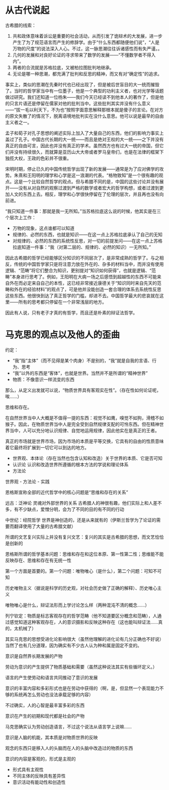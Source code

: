 # 从古代说起

古希腊的线索：
1. 共和政体意味着诉讼是重要的社会活动，从而引发了诡辩术的大发展，进一步产生了为了规范语言而产生的修辞学。由于“什么东西都随便他们说”，“人是万物的尺度”的说法深入人心。不过，这一脉思潮往往诉诸感性而有失严谨。。
2. 几何的发展和对良好论证的寻求带来了数学的发展——“不懂数学者不得入内”。
3. 两者的合流就是苏格拉底，又被柏拉图批判地继承。
4. 无论是哪一种思潮，都充满了批判和反思的精神，而又有对“确定性”的追求。

事实上，类似的思潮在先秦时代也已经出现了，但是被后世盲目的大一统而摧毁了。当时的哲学家当中有一位墨子，他是一个典型的功利主义者，也对光学等话题做过研究。我们还知道一位杨朱——我们今天已经读不到他本人的著作了，但是他的只言片语还是停留在儒家对他的批判当中。这些批判其实并没有什么意义——“拔一毛以利天下，不为也”按照字面意思解释那根本就是傻子的言论。在对方的原文失散了的情况下，脱离语境地批判实在没什么意思。他可以说是最早的自由主义者之一。

孟子和荀子对孔子思想的阐述实际上加入了大量自己的东西，他们的影响力事实上盖过了孔子。中国古代长期的大一统——而且是绝对王权的大一统——之下并没有真正的自由可言，因此也并没有真正的学术。虽然西方也有过大一统的帝国，但它们并没有持续很久，而就算是亚历山大大帝或者罗马皇帝们，也是在法律的框架下独揽大权，王政的色彩并不很重。

宋明时期，停止已久的中国传统哲学出现了新的发展——通常是为了应对佛学的攻势。朱熹和王阳明的理学和心学是这一浪潮的代表。“格物致知”是一个很有趣的观点。这是一个比较自然哲学的观点。但与希腊不同的是，中国的这些讨论并没有展开——没有从对自然的观察过渡到严格的数学或者宏大的哲学构想，或者过渡到更加人文的东西上去。相反，理学和心学很快停留在了伦理的层次，并且再也没有向前进。

“我只知道一件事：那就是我一无所知。”当苏格拉底这么说的时候，他其实是在三个层次上工作：
- 万物的现象，这点谁都可以知道
- 规律的、必然的东西，也就是知识——在这一点上苏格拉底承认了自己的无知
- 对规律的、必然的东西的系统性反思，对一切的前提发问——在这一点上苏格拉底知道一件事：“我（对第二层的、规律的、必然的知识）一无所知。”

因此古希腊的哲学已经能够区分知识的不同层次了，是非常成熟的哲学了。与之相反，传统的中国哲学家只是将注意力放在外在的、杂多的材料当中，而并没有使用逻辑、“范畴”将它们整合为知识，更别提对“知识如何获得”，也就是逻辑、“范畴”本身进行思考了。例如，王阳明在大病一场之后感悟到超越性的东西不可能来自外在而必定来自自己的本性，这已经非常接近康德关于“知识同时来自先天的范畴和外在的经验材料”的观点了，可是他并没能创造一套合理的体系去系统性反思这些东西。他很快到达了真正哲学的门槛，却进不去。中国哲学最大的悲哀就在这里——所有的思考都只停留在一个非常浅层的地方。

因此有人说，只有老子才真的有哲学，而且还是朴素的辩证法哲学。

# 马克思的观点以及他人的歪曲
约定：
- “我”指“主体”（而不见得是某个肉身）不是别的，“我”就是自我的言语、行为、思考
- “我”以外的东西是“客体”，也就是世界。当然并不是所谓的“精神世界”
- 物质：不像意识一样流变的东西

那么，从定义出发就可以说，“物质世界具有客观实在性”。（存在性如何论证呢，唉……）

思维和存在。

在自然世界当中人大概是不值得一提的东西：视觉不如鹰，嗅觉不如狗，滑稽不如猴子。因此，在物质世界当中人是完全受到自然规律支配的可怜东西。但在精神世界当中，人可以充分地认识规律、自觉地运用规律，因此他实在是真正的王者。

真正的市场就是世界市场，因为市场的本质是平等交换，它具有的自由的性质意味着它最终将扩展到一切它可以到达的地方。

- 世界观、本体论（存在当然也包含认知和改造）关于世界的本质、它是否可知
- 认识论 认识和改造世界所遵循的根本方法的学说和理论体系
- 方法论 

世界观 - 方法论 - 实践

恩格斯宣称全部的近代哲学中的核心问题是“思维和存在的关系”

远古：泛神论 灵魂对外部世界的关系 古希腊人的神很有趣，他们实际上和人差不多，有不少缺点，爱憎分明，会为了不同的目的有不同的行动

中世纪：经院哲学 世界是神创造的，还是从来就有的（伊斯兰哲学为了论证的需要而翻译使用了大量的古希腊文献）

所谓的文艺复兴实际上并没有复兴文艺：复兴的其实是古希腊的思想，而文艺恰恰是创新的

恩格斯所谓的哲学基本问题：思维和存在和这位本原、第一性第二性；思维能不能反映存在、思维和存在有无统一性

第一个方面是首要的。第一个问题：唯物唯心（是什么），第二个问题：可知不可知

历史唯物主义（据说是科学的历史观，对社会历史做了正确的解释）、历史唯心主义

唯物唯心是什么，辩证法形而上学讨论怎么样（两种混沌不清的概念……）

列宁钦定：物质是标志客观存在的哲学范畴（他不知道要区分概念和范畴），人通过感觉知道这种客观存在，人的意识摄影和反映这种存在（这也能叫辩证法……真的，太机械了）

其实马克思的思想受进化论影响很大（虽然他理解的进化论有几分正确也不好说）当然了也有几分道理，因为确实有不少古人认为种和属是固定不变的。

意识是自然界长期发展的产物

劳动为意识的产生提供了物质基础和需要（虽然这种说法其实有些循环定义。）

语言的产生使劳动和语言共同推动了意识的发展

意识的丰富内容和多彩形式也是在劳动中获得的（啊，是，但显然一个表现能力不够的系统再怎么劳动也没法承载足够的内容）

不过确实，人的心智是最丰富多彩的东西

意识在产生的初期和现代都是社会的产物

马克思确实认为劳动创造语言，不过这个说法从语言学上说嘛……

意识是人脑的机能，其本质是对物质世界的反映

观念的东西只是移入人的头脑而在人的头脑中改造过的物质的东西

意识的内容是客观的，形式是主观的
- 形式具有主观性
- 不同主体的反映具有差异性
- 意识活动有能动性和创造性